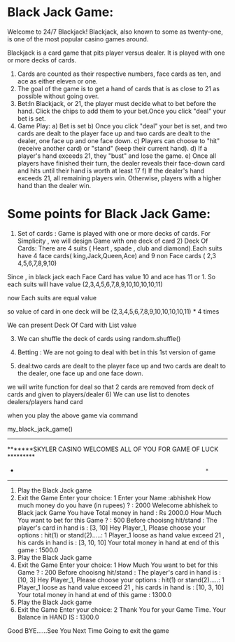# Black Jack Game:

Welcome to 24/7 Blackjack! Blackjack, also known to some as twenty-one, is one of the most popular casino games around.

Blackjack is a card game that pits player versus dealer. It is played with one or more decks of cards.

1) Cards are counted as their respective numbers, face cards as ten, and ace as either eleven or one.
2) The goal of the game is to get a hand of cards that is as close to 21 as possible without going over.
3) Bet:In Blackjack, or 21, the player must decide what to bet before the hand. Click the chips to add them to your bet.Once you click "deal" your bet is set.
4) Game Play:
   a) Bet is set
   b) Once you click "deal" your bet is set, and two cards are dealt to the player face up and two cards are dealt to the dealer, one face up and one face down.
   c) Players can choose to "hit" (receive another card) or "stand" (keep their current hand).
   d) If a player's hand exceeds 21, they "bust" and lose the game.
   e) Once all players have finished their turn, the dealer reveals their face-down card and hits until their hand is worth at least 17
   f) If the dealer's hand exceeds 21, all remaining players win. Otherwise, players with a higher hand than the dealer win.

# Some points for Black Jack Game:

1) Set of cards : Game is played with one or more decks of cards. For Simplicity , we will design Game with one deck of card 2) Deck Of Cards: There are 4 suits ( Heart , spade , club and diamond).Each suits have 4 face cards( king,Jack,Queen,Ace) and 9 non Face cards ( 2,3 4,5,6,7,8,9,10)

Since , in black jack each Face Card has value 10 and ace has 11 or 1. So each suits will have value (2,3,4,5,6,7,8,9,10,10,10,10,11)

now Each suits are equal value

so value of card in one deck will be (2,3,4,5,6,7,8,9,10,10,10,10,11) * 4 times

We can present Deck Of Card with List value

3) We can shuffle the deck of cards using random.shuffle()

4) Betting : We are not going to deal with bet in this 1st version of game

5) deal:two cards are dealt to the player face up and two cards are dealt to the dealer, one face up and one face down.

we will write function for deal so that 2 cards are removed from deck of cards and given to players/dealer
6) We can use list to denotes dealers/players hand card


when you play the above game via command

my_black_jack_game()

*******************************************************************
*******SKYLER CASINO WELCOMES ALL OF YOU FOR GAME OF LUCK *********
*                                                                 *
*******************************************************************


1. Play the Black Jack game
2. Exit the Game
Enter your choice: 1
Enter your Name :abhishek
How much money do you have (in rupees) ? : 2000
Welecome abhishek to Black jack Game
You have Total money in hand : Rs 2000.0
How Much You want to bet for this Game ? : 500
Before chooisng hit/stand : The player's card in  hand is : [3, 10]
Hey Player_1, Please choose your options : hit(1) or stand(2).....: 1
Player_1 loose as hand value exceed 21 , his cards in hand is : [3, 10, 10]
Your total money in hand at end of this game : 1500.0
1. Play the Black Jack game
2. Exit the Game
Enter your choice: 1
How Much You want to bet for this Game ? : 200
Before chooisng hit/stand : The player's card in  hand is : [10, 3]
Hey Player_1, Please choose your options : hit(1) or stand(2).....: 1
Player_1 loose as hand value exceed 21 , his cards in hand is : [10, 3, 10]
Your total money in hand at end of this game : 1300.0
1. Play the Black Jack game
2. Exit the Game
Enter your choice: 2
Thank You for your Game Time. Your Balance in HAND IS : 1300.0

Good BYE......See You Next Time
Going to exit the game
